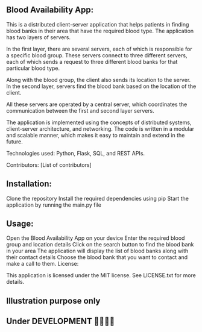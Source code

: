 ## Blood Availability App:

This is a distributed client-server application that helps patients in finding blood banks in their area that have the required blood type. The application has two layers of servers.

In the first layer, there are several servers, each of which is responsible for a specific blood group. These servers connect to three different servers, each of which sends a request to three different blood banks for that particular blood type.

Along with the blood group, the client also sends its location to the server. In the second layer, servers find the blood bank based on the location of the client.

All these servers are operated by a central server, which coordinates the communication between the first and second layer servers.

The application is implemented using the concepts of distributed systems, client-server architecture, and networking. The code is written in a modular and scalable manner, which makes it easy to maintain and extend in the future.

Technologies used: Python, Flask, SQL, and REST APIs.

Contributors: [List of contributors]

## Installation:

Clone the repository
Install the required dependencies using pip
Start the application by running the main.py file
## Usage:

Open the Blood Availability App on your device
Enter the required blood group and location details
Click on the search button to find the blood bank in your area
The application will display the list of blood banks along with their contact details
Choose the blood bank that you want to contact and make a call to them.
License:

This application is licensed under the MIT license. See LICENSE.txt for more details.
## Illustration purpose only
## Under DEVELOPMENT 👨‍💻👩‍💻
